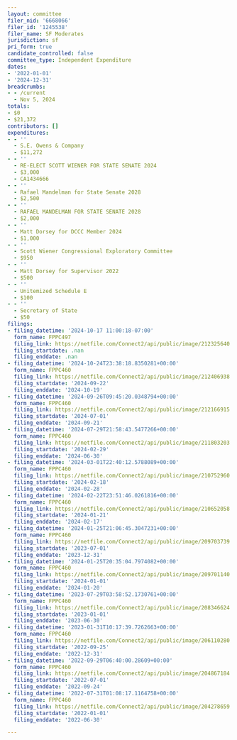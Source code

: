 ```yaml
---
layout: committee
filer_nid: '6668066'
filer_id: '1245538'
filer_name: SF Moderates
jurisdiction: sf
pri_form: true
candidate_controlled: false
committee_type: Independent Expenditure
dates:
- '2022-01-01'
- '2024-12-31'
breadcrumbs:
- - /current
  - Nov 5, 2024
totals:
- $0
- $21,372
contributors: []
expenditures:
- - ''
  - S.E. Owens & Company
  - $11,272
- - ''
  - RE-ELECT SCOTT WIENER FOR STATE SENATE 2024
  - $3,000
  - CA1434666
- - ''
  - Rafael Mandelman for State Senate 2028
  - $2,500
- - ''
  - RAFAEL MANDELMAN FOR STATE SENATE 2028
  - $2,000
- - ''
  - Matt Dorsey for DCCC Member 2024
  - $1,000
- - ''
  - Scott Wiener Congressional Exploratory Committee
  - $950
- - ''
  - Matt Dorsey for Supervisor 2022
  - $500
- - ''
  - Unitemized Schedule E
  - $100
- - ''
  - Secretary of State
  - $50
filings:
- filing_datetime: '2024-10-17 11:00:18-07:00'
  form_name: FPPC497
  filing_link: https://netfile.com/Connect2/api/public/image/212325640
  filing_startdate: .nan
  filing_enddate: .nan
- filing_datetime: '2024-10-24T23:38:18.8350281+00:00'
  form_name: FPPC460
  filing_link: https://netfile.com/Connect2/api/public/image/212406938
  filing_startdate: '2024-09-22'
  filing_enddate: '2024-10-19'
- filing_datetime: '2024-09-26T09:45:20.0348794+00:00'
  form_name: FPPC460
  filing_link: https://netfile.com/Connect2/api/public/image/212166915
  filing_startdate: '2024-07-01'
  filing_enddate: '2024-09-21'
- filing_datetime: '2024-07-29T21:58:43.5477266+00:00'
  form_name: FPPC460
  filing_link: https://netfile.com/Connect2/api/public/image/211803203
  filing_startdate: '2024-02-29'
  filing_enddate: '2024-06-30'
- filing_datetime: '2024-03-01T22:40:12.5788089+00:00'
  form_name: FPPC460
  filing_link: https://netfile.com/Connect2/api/public/image/210752960
  filing_startdate: '2024-02-18'
  filing_enddate: '2024-02-28'
- filing_datetime: '2024-02-22T23:51:46.0261816+00:00'
  form_name: FPPC460
  filing_link: https://netfile.com/Connect2/api/public/image/210652058
  filing_startdate: '2024-01-21'
  filing_enddate: '2024-02-17'
- filing_datetime: '2024-01-25T21:06:45.3047231+00:00'
  form_name: FPPC460
  filing_link: https://netfile.com/Connect2/api/public/image/209703739
  filing_startdate: '2023-07-01'
  filing_enddate: '2023-12-31'
- filing_datetime: '2024-01-25T20:35:04.7974082+00:00'
  form_name: FPPC460
  filing_link: https://netfile.com/Connect2/api/public/image/209701140
  filing_startdate: '2024-01-01'
  filing_enddate: '2024-01-20'
- filing_datetime: '2023-07-29T03:58:52.1730761+00:00'
  form_name: FPPC460
  filing_link: https://netfile.com/Connect2/api/public/image/208346624
  filing_startdate: '2023-01-01'
  filing_enddate: '2023-06-30'
- filing_datetime: '2023-01-31T10:17:39.7262663+00:00'
  form_name: FPPC460
  filing_link: https://netfile.com/Connect2/api/public/image/206110280
  filing_startdate: '2022-09-25'
  filing_enddate: '2022-12-31'
- filing_datetime: '2022-09-29T06:40:00.28609+00:00'
  form_name: FPPC460
  filing_link: https://netfile.com/Connect2/api/public/image/204867184
  filing_startdate: '2022-07-01'
  filing_enddate: '2022-09-24'
- filing_datetime: '2022-07-31T01:08:17.1164758+00:00'
  form_name: FPPC460
  filing_link: https://netfile.com/Connect2/api/public/image/204278659
  filing_startdate: '2022-01-01'
  filing_enddate: '2022-06-30'

---
```

